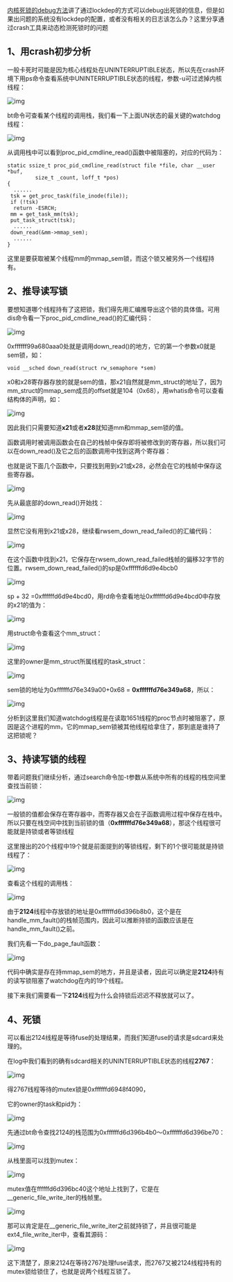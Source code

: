 [内核死锁的debug方法](https://zhuanlan.zhihu.com/p/530245778)讲了通过lockdep的方式可以debug出死锁的信息，但是如果出问题的系统没有lockdep的配置，或者没有相关的日志该怎么办？这里分享通过crash工具来动态检测死锁时的问题

## 1、**用crash初步分析**

一般卡死时可能是因为核心线程处在UNINTERRUPTIBLE状态，所以先在crash环境下用ps命令查看系统中UNINTERRUPTIBLE状态的线程，参数-u可过滤掉内核线程：

![img](img/v2-af83b50e3cb6e82e395c446479b405c8_720w.webp)

bt命令可查看某个线程的调用栈，我们看一下上面UN状态的最关键的watchdog线程：

![img](img/v2-0676823081756009a0ab52c5eadce836_720w.webp)

从调用栈中可以看到proc_pid_cmdline_read()函数中被阻塞的，对应的代码为：

```text
static ssize_t proc_pid_cmdline_read(struct file *file, char __user *buf,
         size_t _count, loff_t *pos)
{
  ......
 tsk = get_proc_task(file_inode(file));
 if (!tsk)
  return -ESRCH;
 mm = get_task_mm(tsk);
 put_task_struct(tsk);
  ......
 down_read(&mm->mmap_sem);
  ......
}
```

这里是要获取被某个线程mm的mmap_sem锁，而这个锁又被另外一个线程持有。

## 2、**推导读写锁**

要想知道哪个线程持有了这把锁，我们得先用汇编推导出这个锁的具体值。可用dis命令看一下proc_pid_cmdline_read()的汇编代码：

![img](img/v2-618822b148611a685866300712d9e578_720w.webp)

0xffffff99a680aaa0处就是调用down_read()的地方，它的第一个参数x0就是sem锁，如：

```text
void __sched down_read(struct rw_semaphore *sem)
```

x0和x28寄存器存放的就是sem的值，那x21自然就是mm_struct的地址了，因为mm_struct的mmap_sem成员的offset就是104（0x68），用whatis命令可以查看结构体的声明，如：

![img](img/v2-28b0837d9adbeb4131739c9c8b586f07_720w.webp)

因此我们只需要知道**x21**或者**x28**就知道mm和mmap_sem锁的值。

函数调用时被调用函数会在自己的栈帧中保存即将被修改到的寄存器，所以我们可以在down_read()及它之后的函数调用中找到这两个寄存器：

也就是说下面几个函数中，只要找到用到x21或x28，必然会在它的栈帧中保存这些寄存器。

![img](img/v2-41d9ab4c760b815cc8928610f87ce80a_720w.webp)

先从最底部的down_read()开始找：

![img](img/v2-3f0b47735415221a89761ca90982e5f5_720w.webp)

显然它没有用到x21或x28，继续看rwsem_down_read_failed()的汇编代码：

![img](img/v2-e22079801eb115f51f5f661a56e466f8_720w.webp)

在这个函数中找到x21，它保存在rwsem_down_read_failed栈帧的偏移32字节的位置。rwsem_down_read_failed()的sp是0xffffffd6d9e4bcb0

![img](img/v2-c16f4d079297c7590b798848d0f7d450_720w.png)

sp + 32 =0xffffffd6d9e4bcd0，用rd命令查看地址0xffffffd6d9e4bcd0中存放的x21的值为：

![img](img/v2-f907dbc910c60f04bbe19d62d70cfad9_720w.png)

用struct命令查看这个mm_struct：

![img](img/v2-e9df81b47d226780e9de9ed57a3c8402_720w.webp)

这里的owner是mm_struct所属线程的task_struct：

![img](img/v2-6e4c4c75de9002d5500d7a9ec99efe99_720w.png)

sem锁的地址为0xffffffd76e349a00+0x68 = **0xffffffd76e349a68**，所以：

![img](img/v2-9ffa5ba58bda3876216ca0bc7413e0c2_720w.webp)

分析到这里我们知道watchdog线程是在读取1651线程的proc节点时被阻塞了，原因是这个进程的mm，它的mmap_sem锁被其他线程给拿住了，那到底是谁持了这把锁呢？

## **3、持读写锁的线程**

带着问题我们继续分析，通过search命令加-t参数从系统中所有的线程的栈空间里查找当前锁：

![img](img/v2-32685f147f05f632f329effd8a510923_720w.webp)

一般锁的值都会保存在寄存器中，而寄存器又会在子函数调用过程中保存在栈中。所以只要在栈空间中找到当前锁的值（**0xffffffd76e349a68**），那这个线程很可能就是持锁或者等锁线程

这里搜出的20个线程中19个就是前面提到的等锁线程，剩下的1个很可能就是持锁线程了：

![img](img/v2-9816f4f7ac4253a82371c004c2a4b621_720w.webp)

查看这个线程的调用栈：

![img](img/v2-4ac94a68e687757b6ade9e3b1fbf2271_720w.webp)

由于**2124**线程中存放锁的地址是0xffffffd6d396b8b0，这个是在handle_mm_fault()的栈帧范围内，因此可以推断持锁的函数应该是在handle_mm_fault()之前。

我们先看一下do_page_fault函数：

![img](img/v2-0f6766d9b808edd1dc03ba347b7601d2_720w.webp)

代码中确实是存在持mmap_sem的地方，并且是读者，因此可以确定是**2124**持有的读写锁阻塞了watchdog在内的19个线程。

接下来我们需要看一下**2124**线程为什么会持锁后迟迟不释放就可以了。

## 4、死锁

可以看出2124线程是等待fuse的处理结果，而我们知道fuse的请求是sdcard来处理的。

在log中我们看到的确有sdcard相关的UNINTERRUPTIBLE状态的线程**2767**：

![img](img/v2-8e77ae4d347f45d482c43afb400bf1a6_720w.webp)

得2767线程等待的mutex锁是0xffffffd6948f4090，

它的owner的task和pid为：

![img](img/v2-616923a2b415a2306f9765afe108baa0_720w.webp)

先通过bt命令查找2124的栈范围为0xffffffd6d396b4b0～0xffffffd6d396be70：

![img](img/https://pic1.zhimg.com/80/v2-75e7a8881d999f518bbc62c9e5fd6084_720w.webp)

从栈里面可以找到mutex：

![img](img/https://pic4.zhimg.com/80/v2-a1de4a1d80ec85e490fbaf680e02e2ff_720w.webp)

mutex值在ffffffd6d396bc40这个地址上找到了，它是在__generic_file_write_iter的栈帧里。

![img](img/v2-625bd18a344e15f11f707e70b53a9309_720w.png)

那可以肯定是在__generic_file_write_iter之前就持锁了，并且很可能是ext4_file_write_iter中，查看其源码：

![img](img/v2-a1a16f2a1eff090dce02df44864b271d_720w.webp)

这下清楚了，原来2124在等待2767处理fuse请求，而2767又被2124线程持有的mutex锁给锁住了，也就是说两个线程互锁了。
